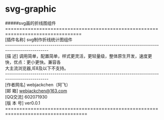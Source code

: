 # svg-graphic
#####svg画的折线图组件
=================================================================================</br>
 [插件名称] svg制作折线统计图组件</br>
----------------------------------------------------------------------------------------------------</br>
 [描    述] 调用简单，配置简单，样式更灵活，更轻量级，整体原生开发，速度更快，优点：更小更快。兼容各</br>
            大主流浏览器,IE8及以下不支持。</br>
----------------------------------------------------------------------------------------------------</br>
 [作者网名] webjackchen（阿飞）</br>
 [邮    箱] webjackchen@163.com</br>
 [QQ交流] 602071930</br>
 [版 本 号] ver0.0.1</br>
===================================================================================</br>
